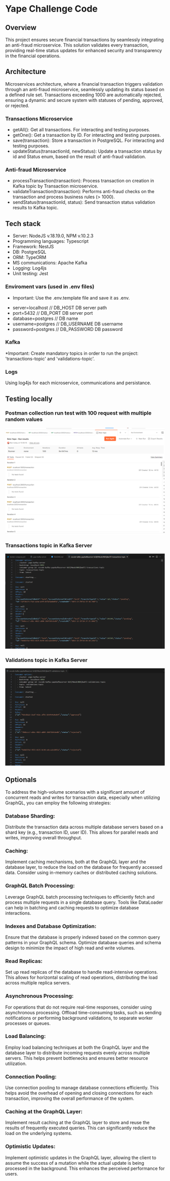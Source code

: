 # Yape Challenge Code

## Overview
This project ensures secure financial transactions by seamlessly integrating an anti-fraud microservice. This solution validates every transaction, providing real-time status updates for enhanced security and transparency in the financial operations.

## Architecture
Microservices architecture, where a financial transaction triggers validation through an anti-fraud microservice, seamlessly updating its status based on a defined rule set. Transactions exceeding 1000 are automatically rejected, ensuring a dynamic and secure system with statuses of pending, approved, or rejected.

### Transactions Microservice
- getAll(): Get all transactions. For interacting and testing purposes.
- getOne(): Get a transaction by ID. For interacting and testing purposes.
- save(transaction): Store a transaction in PostgreSQL. For interacting and testing purposes.
- updateStatus(transactionId, newStatus): Update a transaction status by id and Status enum, based on the result of anti-fraud validation.

### Anti-fraud Microservice
- processTransaction(transaction): Process transaction on creation in Kafka topic by Transaction microservice.
- validateTransaction(transaction): Performs anti-fraud checks on the transaction and process business rules (> 1000).
- sendStatus(transactionId, status): Send transaction status validation results to Kafka topic.

## Tech stack
- Server: NodeJS v.18.19.0, NPM v.10.2.3
- Programming languages: Typescript
- Framework: NestJS
- DB: PostgreSQL
- ORM: TypeORM
- MS communications: Apache Kafka
- Logging: Log4js
- Unit testing: Jest

### Enviroment vars (used in .env files)
* Important: Use the .env.template file and save it as .env.
- server=localhost // DB_HOST DB server path
- port=5432 // DB_PORT DB server port
- database=postgres // DB name
- username=postgres // DB_USERNAME DB username
- password=postgres // DB_PASSWORD DB password

### Kafka
*Important: Create mandatory topics in order to run the project: 'transactions-topic' and 'validations-topic'.

### Logs
Using log4js for each microservice, communications and persistance.

## Testing locally
### Postman collection run test with 100 request with multiple random values
![alt text](https://github.com/jbryanx/yape-app-nodejs-codechallenge/blob/develop/img/test3.png?raw=true)

### Transactions topic in Kafka Server
![alt text](https://github.com/jbryanx/yape-app-nodejs-codechallenge/blob/develop/img/test1.png?raw=true)

### Validations topic in Kafka Server
![alt text](https://github.com/jbryanx/yape-app-nodejs-codechallenge/blob/develop/img/test2.png?raw=true)


## Optionals
To address the high-volume scenarios with a significant amount of concurrent reads and writes for transaction data, especially when utilizing GraphQL, you can employ the following strategies:

### Database Sharding:
Distribute the transaction data across multiple database servers based on a shard key (e.g., transaction ID, user ID). This allows for parallel reads and writes, improving overall throughput.

### Caching:
Implement caching mechanisms, both at the GraphQL layer and the database layer, to reduce the load on the database for frequently accessed data. Consider using in-memory caches or distributed caching solutions.

### GraphQL Batch Processing:
Leverage GraphQL batch processing techniques to efficiently fetch and process multiple requests in a single database query. Tools like DataLoader can help in batching and caching requests to optimize database interactions.

### Indexes and Database Optimization:
Ensure that the database is properly indexed based on the common query patterns in your GraphQL schema. Optimize database queries and schema design to minimize the impact of high read and write volumes.

### Read Replicas:
Set up read replicas of the database to handle read-intensive operations. This allows for horizontal scaling of read operations, distributing the load across multiple replica servers.

### Asynchronous Processing:
For operations that do not require real-time responses, consider using asynchronous processing. Offload time-consuming tasks, such as sending notifications or performing background validations, to separate worker processes or queues.

### Load Balancing:
Employ load balancing techniques at both the GraphQL layer and the database layer to distribute incoming requests evenly across multiple servers. This helps prevent bottlenecks and ensures better resource utilization.

### Connection Pooling:
Use connection pooling to manage database connections efficiently. This helps avoid the overhead of opening and closing connections for each transaction, improving the overall performance of the system.

### Caching at the GraphQL Layer:
Implement result caching at the GraphQL layer to store and reuse the results of frequently executed queries. This can significantly reduce the load on the underlying systems.

### Optimistic Updates:
Implement optimistic updates in the GraphQL layer, allowing the client to assume the success of a mutation while the actual update is being processed in the background. This enhances the perceived performance for users.
